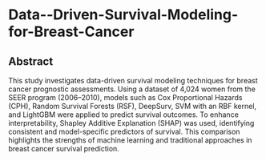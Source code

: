 # Data--Driven-Survival-Modeling-for-Breast-Cancer
## Abstract
This study investigates data-driven survival modeling techniques for breast cancer prognostic assessments. Using a dataset of 4,024 women from the SEER program (2006–2010), models such as Cox Proportional Hazards (CPH), Random Survival Forests (RSF), DeepSurv, SVM with an RBF kernel, and LightGBM were applied to predict survival outcomes. To enhance interpretability, Shapley Additive Explanation (SHAP) was used, identifying consistent and model-specific predictors of survival. This comparison highlights the strengths of machine learning and traditional approaches in breast cancer survival prediction.
